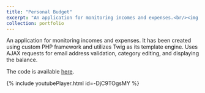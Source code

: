 ```yaml
---
title: "Personal Budget"
excerpt: "An application for monitoring incomes and expenses.<br/><img src='/images/500x300.png'>"
collection: portfolio
---
```


An application for monitoring incomes and expenses. It has been created using custom PHP framework and utilizes Twig as its template engine. Uses AJAX requests for email address validation, category editing, and displaying the balance.

The code is available [here](https://github.com/petrzmax/Personal-Budget-MVC).

{% include youtubePlayer.html id=-DjC9TOgsMY %}